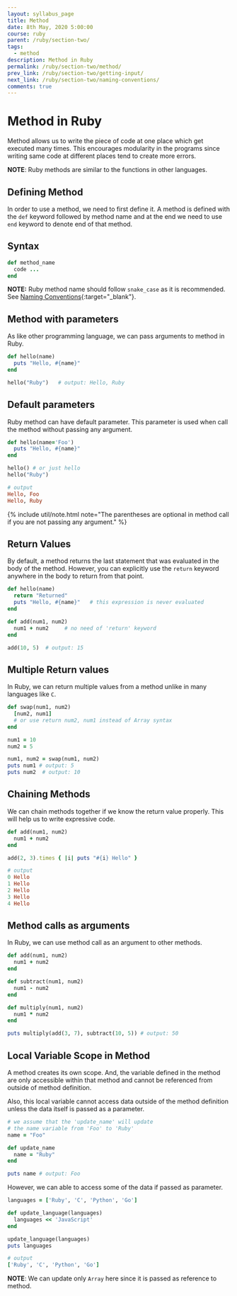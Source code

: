 ```yaml
---
layout: syllabus_page
title: Method
date: 8th May, 2020 5:00:00
course: ruby
parent: /ruby/section-two/
tags:
  - method
description: Method in Ruby
permalink: /ruby/section-two/method/
prev_link: /ruby/section-two/getting-input/
next_link: /ruby/section-two/naming-conventions/
comments: true
---
```


# Method in Ruby

Method allows us to write the piece of code at one place which get executed many times.
This encourages modularity in the programs since writing same code at different places tend to create more errors.

__NOTE__: Ruby methods are similar to the functions in other languages.

## Defining Method

In order to use a method, we need to first define it. A method is defined with the `def` keyword followed by method name and at the end we need to use `end` keyword to denote end of that method.

## Syntax

```ruby
def method_name
  code ...
end
```

__NOTE:__ Ruby method name should follow `snake_case` as it is recommended.
See [Naming Conventions](../naming-conventions#snake-case-for-symbols-methods-and-variables){:target="_blank"}.


## Method with parameters

As like other programming language, we can pass arguments to method in Ruby.

```ruby
def hello(name)
  puts "Hello, #{name}"
end

hello("Ruby")   # output: Hello, Ruby
```

## Default parameters

Ruby method can have default parameter. This parameter is used when call the method without passing any argument.

```ruby
def hello(name='Foo')
  puts "Hello, #{name}"
end

hello() # or just hello
hello("Ruby")

# output
Hello, Foo
Hello, Ruby
```

{% include util/note.html
            note="The parentheses are optional in method call if you are not passing any argument." %}

## Return Values

By default, a method returns the last statement that was evaluated in the body of the method. However, you can explicitly use the `return` keyword anywhere in the body to return from that point.

```ruby
def hello(name)
  return "Returned"
  puts "Hello, #{name}"   # this expression is never evaluated
end

def add(num1, num2)
  num1 + num2     # no need of 'return' keyword
end

add(10, 5)  # output: 15
```

## Multiple Return values

In Ruby, we can return multiple values from a method unlike in many languages like `C`.

```ruby
def swap(num1, num2)
  [num2, num1]
  # or use return num2, num1 instead of Array syntax
end

num1 = 10
num2 = 5

num1, num2 = swap(num1, num2)
puts num1 # output: 5
puts num2  # output: 10
```

## Chaining Methods

We can chain methods together if we know the return value properly. This will help us to write expressive code.

```ruby
def add(num1, num2)
  num1 + num2
end

add(2, 3).times { |i| puts "#{i} Hello" }

# output
0 Hello
1 Hello
2 Hello
3 Hello
4 Hello
```

## Method calls as arguments

In Ruby, we can use method call as an argument to other methods.

```ruby
def add(num1, num2)
  num1 + num2
end

def subtract(num1, num2)
  num1 - num2
end

def multiply(num1, num2)
  num1 * num2
end

puts multiply(add(3, 7), subtract(10, 5)) # output: 50
```

## Local Variable Scope in Method

A method creates its own scope. And, the variable defined in the method are only accessible within that method and cannot be
referenced from outside of method definition.

Also, this local variable cannot access data outside of the method definition unless the data itself is passed as a parameter.

```ruby
# we assume that the 'update_name' will update
# the name variable from 'Foo' to 'Ruby'
name = "Foo"

def update_name
  name = "Ruby"
end

puts name # output: Foo
```

However, we can able to access some of the data if passed as parameter.

```ruby
languages = ['Ruby', 'C', 'Python', 'Go']

def update_language(languages)
  languages << 'JavaScript'
end

update_language(languages)
puts languages

# output
['Ruby', 'C', 'Python', 'Go']
```

__NOTE__: We can update only `Array` here since it is passed as reference to method.
